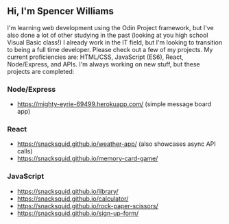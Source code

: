 ## Hi, I'm Spencer Williams

I'm learning web development using the Odin Project framework, but I've also done a lot of other studying in the past (looking at you high school Visual Basic class!) I already work in the IT field, but I'm looking to transition to being a full time developer. Please check out a few of my projects. My current proficiencies are: HTML/CSS, JavaScript (ES6), React, Node/Express, and APIs. I'm always working on new stuff, but these projects are completed:

### Node/Express
- https://mighty-eyrie-69499.herokuapp.com/ (simple message board app)

### React
- https://snacksquid.github.io/weather-app/ (also showcases async API calls)
- https://snacksquid.github.io/memory-card-game/

### JavaScript
- https://snacksquid.github.io/library/
- https://snacksquid.github.io/calculator/
- https://snacksquid.github.io/rock-paper-scissors/
- https://snacksquid.github.io/sign-up-form/

<!---
SnackSquid/SnackSquid is a ✨ special ✨ repository because its `README.md` (this file) appears on your GitHub profile.
You can click the Preview link to take a look at your changes.
--->
